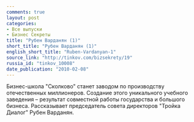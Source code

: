 ```yaml
---
comments: true
layout: post
categories:
- Все выпуски
- Бизнес Секреты
title: "Рубен Варданян (1)"
short_title: "Рубен Варданян (1)"
english_short_title: "Ruben-Vardanyan-1"
source_link: "http://tinkov.com/bizsekrety/19"
russia_id: "tinkov_10008"
date_publication: "2010-02-08"
---
```

Бизнес-школа "Сколково" станет заводом по производству отечественных миллионеров.
Создание этого уникального учебного заведения – результат совместной работы государства и большого бизнеса.
Рассказывает председатель совета директоров "Тройка Диалог" Рубен Варданян.